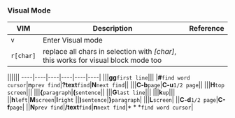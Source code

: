 ### Visual Mode
VIM|Description|Reference
---|-----------|---------
`v`|Enter Visual mode|
`r[char]`|replace all chars in selection with *[char]*, this works for visual block mode too|

||||||
----|----|----|----|----|----|
|||**gg**`first line`|||
|**#**`find word cursor`|**n**`prev find`|**?text**`find`|**N**`next find`||
|||**C-b**`page`|**C-u**`1/2 page`||
|||**H**`top screen`|||
|||**{**`paragraph`|**(**`sentence`||
|||**G**`last line`|||
|||**k**`up`|||
||**h**`left`|**M**`screen`|**l**`right`
||**)**`sentence`|**}**`paragraph`|
|||**L**`screen`|
||**C-d**`1/2 page`|**C-f**`page`|
||**N**`prev find`|**/text**`find`|**n**`next find`|* * *`find word cursor`|
